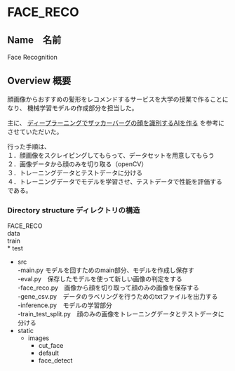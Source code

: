 # FACE_RECO

## Name　名前
Face Recognition

## Overview 概要
顔画像からおすすめの髪形をレコメンドするサービスを大学の授業で作ることになり、
機械学習モデルの作成部分を担当した。

主に、
 [ディープラーニングでザッカーバーグの顔を識別するAIを作る](https://qiita.com/AkiyoshiOkano/items/72f3e4ba9caf514460ee) 
を参考にさせていただいた。

行った手順は、  
１．顔画像をスクレイピングしてもらって、データセットを用意してもらう<br>
２．画像データから顔のみを切り取る（openCV）<br>
３．トレーニングデータとテストデータに分ける<br>
４．トレーニングデータでモデルを学習させ、テストデータで性能を評価する<br>
である。  


### Directory structure ディレクトリの構造
FACE_RECO<br>
 data<br>
  train<br>
    * test<br>
  * src<br>
    -main.py モデルを回すためのmain部分、モデルを作成し保存す<br>
    -eval.py　保存したモデルを使って新しい画像の判定をする<br>
    -face_reco.py　画像から顔を切り取って顔のみの画像を保存する<br>
    -gene_csv.py　データのラベリングを行うためのtxtファイルを出力する<br>
    -inference.py　モデルの学習部分<br>
    -train_test_split.py　顔のみの画像をトレーニングデータとテストデータに分ける<br>
  * static<br>
    * images<br>
      * cut_face<br>
      * default<br>
      * face_detect<br>
      
    







